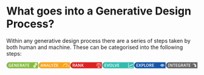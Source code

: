 # What goes into a Generative Design Process?

Within any generative design process there are a series of steps taken by both human and machine. These can be categorised into the following steps:


<img src="images/steps.png">

